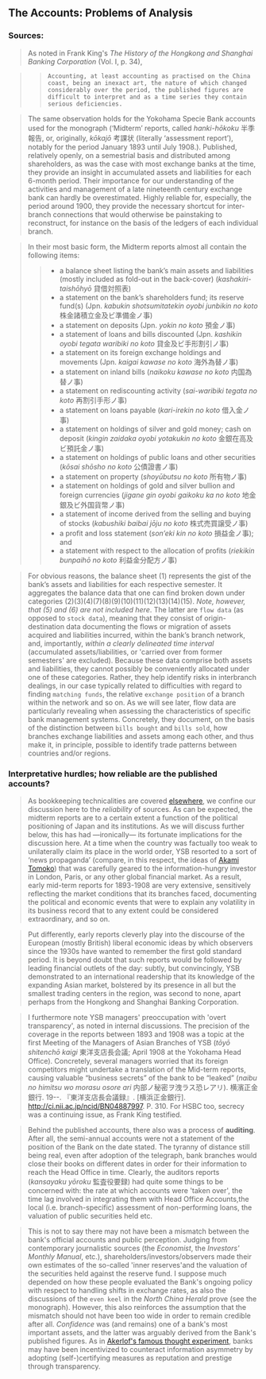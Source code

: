 ## The Accounts: Problems of Analysis

### Sources:
> As noted in Frank King's *The History of the Hongkong and Shanghai Banking Corporation* (Vol. I, p. 34),

>> `Accounting, at least accounting as practised on the China coast, being an inexact art, the nature of which changed considerably over the period, the published figures are difficult to interpret and as a time series they contain serious deficiencies.`

> The same observation holds for the Yokohama Specie Bank accounts used for the monograph (‘Midterm’ reports, called *hanki-hōkoku* 半季報告, or, originally, *kōkajō* 考課状 (literally ‘assessment report’), notably for the period January 1893 until July 1908.). Published, relatively openly, on a semestrial basis and distributed among shareholders, as was the case with most exchange banks at the time, they provide an insight in accumulated assets and liabilities for each 6-month period. Their importance for our understanding of the activities and management of a late nineteenth century exchange bank can hardly be overestimated. Highly reliable for, especially, the period around 1900, they provide the necessary shortcut for inter-branch connections that would otherwise be painstaking to reconstruct, for instance on the basis of the ledgers of each individual branch.

> In their most basic form, the Midterm reports almost all contain the following items:
>> * a balance sheet listing the bank’s main assets and liabilities (mostly included as fold-out in the back-cover) (*kashakiri-taishōhyō* 貸借対照表)
>> * a statement on the bank’s shareholders fund; its reserve fund(s) (Jpn. *kabukin shotsumitatekin oyobi junbikin no koto* 株金諸積立金及ビ準備金ノ事)
>> * a statement on deposits (Jpn. *yokin no koto* 預金ノ事)
>> * a statement of loans and bills discounted (Jpn. *kashikin oyobi tegata waribiki no koto* 貸金及ビ手形割引ノ事)
>> * a statement on its foreign exchange holdings and movements (Jpn. *kaigai kawase no koto* 海外為替ノ事)
>> * a statement on inland bills (*naikoku kawase no koto* 内国為替ノ事)
>> * a statement on rediscounting activity (*sai-waribiki tegata no koto* 再割引手形ノ事)
>> * a statement on loans payable (*kari-irekin no koto* 借入金ノ事)
>> * a statement on holdings of silver and gold money; cash on deposit (*kingin zaidaka oyobi yotakukin no koto* 金銀在高及ビ預託金ノ事) 
>> * a statement on holdings of public loans and other securities (*kōsai shōsho no koto* 公債證書ノ事)
>> * a statement on property (*shoyūbutsu no koto* 所有物ノ事)
>> * a statement on holdings of gold and silver bullion and foreign currencies (*jigane gin oyobi gaikoku ka no koto* 地金銀及ビ外国貨幣ノ事)
>> * a statement of income derived from the selling and buying of stocks (*kabushiki baibai jōju no koto* 株式売買譲受ノ事)
>> * a profit and loss statement (*son’eki kin no koto* 損益金ノ事); and 
>> * a statement with respect to the allocation of profits (*riekikin bunpaihō no koto*  利益金分配方ノ事)

> For obvious reasons, the balance sheet (1) represents the gist of the bank’s assets and liabilities for each respective semester. It aggregates the balance data that one can find broken down under categories (2)(3)(4)(7)(8)(9)(10)(11)(12)(13)(14)(15). *Note, however, that (5) and (6) are not included here*. The latter are `flow data` (as opposed to `stock data`), meaning that they consist of origin-destination data documenting the flows or migration of assets acquired and liabilities incurred, within the bank’s branch network, and, importantly, *within a clearly delineated time interval* (accumulated assets/liabilities, or 'carried over from former semesters' are excluded). Because these data comprise both assets and liabilities, they cannot possibly be conveniently allocated under one of these categories. Rather, they help identify risks in interbranch dealings, in our case typically related to difficulties with regard to finding `matching funds`, the relative `exchange position` of a branch within the network and so on. As we will see later, flow data are particularly revealing when assessing the characteristics of specific bank management systems. Concretely, they document, on the basis of the distinction between `bills bought` and `bills sold`, how branches exchange liabilities and assets among each other, and thus make it, in principle, possible to identify trade patterns between countries and/or regions.

### Interpretative hurdles; how reliable are the published accounts?

> As bookkeeping technicalities are covered [elsewhere](https://github.com/michaelschiltz/even-keel/blob/master/1.%20database%20architecture.md#notes), we confine our discussion here to the *reliability* of sources. As can be expected, the midterm reports are to a certain extent a function of the political positioning of Japan and its institutions. As we will discuss further below, this has had ―ironically― its fortunate implications for the discussion here. At a time when the country was factually too weak to unilaterally claim its place in the world order, YSB resorted to a sort of ‘news propaganda’ (compare, in this respect, the ideas of [Akami Tomoko](https://www.amazon.com/Japans-Propaganda-Reuters-Northeast-1870-1934/dp/9089791027)) that was carefully geared to the information-hungry investor in London, Paris, or any other global financial market. As a result, early mid-term reports for 1893-1908 are very extensive, sensitively reflecting the market conditions that its branches faced, documenting the political and economic events that were to explain any volatility in its business record that to any extent could be considered extraordinary, and so on. 

> Put differently, early reports cleverly play into the discourse of the European (mostly British) liberal economic ideas by which observers since the 1930s have wanted to remember the first gold standard period. It is beyond doubt that such reports would be followed by leading financial outlets of the day: subtly, but convincingly, YSB demonstrated to an international readership that its knowledge of the expanding Asian market, bolstered by its presence in all but the smallest trading centers in the region, was second to none, apart perhaps from the Hongkong and Shanghai Banking Corporation.

> I furthermore note YSB managers' preoccupation with 'overt transparency', as noted in internal discussions. The precision of the coverage in the reports between 1893 and 1908 was a topic at the first Meeting of the Managers of Asian Branches of YSB (*tōyō shitenchō kaigi* 東洋支店長会議; April 1908 at the Yokohama Head Office). Concretely, several managers worried that its foreign competitors might undertake a translation of the Mid-term reports, causing valuable “business secrets” of the bank to be “leaked” (*naibu no himitsu wo morasu osore ari* 内部ノ秘密ヲ洩ラス恐レアリ). 横濱正金銀行. 19--. 『東洋支店長会議録』. [横浜正金銀行]. http://ci.nii.ac.jp/ncid/BN04887997. P. 310. For HSBC too, secrecy was a continuing issue, as Frank King testified.

> Behind the published accounts, there also was a process of **auditing**. After all, the semi-annual accounts were not a statement of the position of the Bank on the date stated. The tyranny of distance still being real, even after adoption of the telegraph, bank branches would close their books on different dates in order for their information to reach the Head Office in time. Clearly, the auditors reports (*kansayaku yōroku* 監査役要録) had quite some things to be concerned with: the rate at which accounts were 'taken over', the time lag involved in integrating them with Head Office Accounts,the local (i.e. branch-specific) assessment of non-performing loans, the valuation of public securities held etc.

> This is not to say there may not have been a mismatch between the bank's official accounts and public perception. Judging from contemporary journalistic sources (the *Economist*, the *Investors' Monthly Manual*, etc.), shareholders/investors/observers made their own estimates of the so-called 'inner reserves'and the valuation of the securities held against the reserve fund. I suppose much depended on how these people evaluated the Bank's ongoing policy with respect to handling shifts in exchange rates, as also the discussions of the `even keel` in the *North China Herald* prove (see the monograph). However, this also reinforces the assumption that the mismatch should not have been too wide in order to remain credible after all. *Confidence* was (and remains) one of a bank's most important assets, and the latter was arguably derived from the Bank's published figures. As in [Akerlof's famous thought experiment](https://doi.org/10.2307/1879431), banks may have been incentivized to counteract information asymmetry by adopting (self-)certifying measures as reputation and prestige through transparency.
